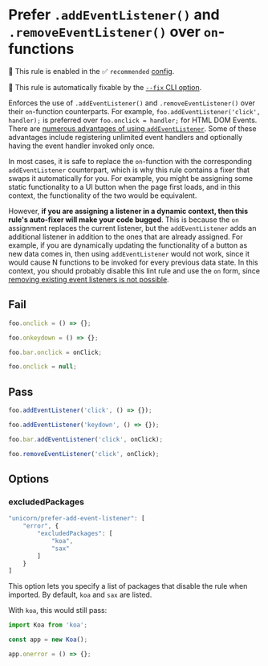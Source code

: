 # Prefer `.addEventListener()` and `.removeEventListener()` over `on`-functions

💼 This rule is enabled in the ✅ `recommended` [config](https://github.com/sindresorhus/eslint-plugin-unicorn#recommended-config).

🔧 This rule is automatically fixable by the [`--fix` CLI option](https://eslint.org/docs/latest/user-guide/command-line-interface#--fix).

<!-- end auto-generated rule header -->
<!-- Do not manually modify this header. Run: `npm run fix:eslint-docs` -->

Enforces the use of `.addEventListener()` and `.removeEventListener()` over their `on`-function counterparts. For example, `foo.addEventListener('click', handler);` is preferred over `foo.onclick = handler;` for HTML DOM Events. There are [numerous advantages of using `addEventListener`](https://stackoverflow.com/questions/6348494/addeventlistener-vs-onclick/35093997#35093997). Some of these advantages include registering unlimited event handlers and optionally having the event handler invoked only once.

In most cases, it is safe to replace the `on`-function with the corresponding `addEventListener` counterpart, which is why this rule contains a fixer that swaps it automatically for you. For example, you might be assigning some static functionality to a UI button when the page first loads, and in this context, the functionality of the two would be equivalent.

However, __if you are assigning a listener in a dynamic context, then this rule's auto-fixer will make your code bugged__. This is because the `on` assignment replaces the current listener, but the `addEventListener` adds an additional listener in addition to the ones that are already assigned. For example, if you are dynamically updating the functionality of a button as new data comes in, then using `addEventListener` would not work, since it would cause N functions to be invoked for every previous data state. In this context, you should probably disable this lint rule and use the `on` form, since [removing existing event listeners is not possible](https://stackoverflow.com/questions/9251837/how-to-remove-all-listeners-in-an-element).

## Fail

```js
foo.onclick = () => {};
```

```js
foo.onkeydown = () => {};
```

```js
foo.bar.onclick = onClick;
```

```js
foo.onclick = null;
```

## Pass

```js
foo.addEventListener('click', () => {});
```

```js
foo.addEventListener('keydown', () => {});
```

```js
foo.bar.addEventListener('click', onClick);
```

```js
foo.removeEventListener('click', onClick);
```

## Options

### excludedPackages

```js
"unicorn/prefer-add-event-listener": [
	"error", {
		"excludedPackages": [
			"koa",
			"sax"
		]
	}
]
```

This option lets you specify a list of packages that disable the rule when imported. By default, `koa` and `sax` are listed.

With `koa`, this would still pass:

```js
import Koa from 'koa';

const app = new Koa();

app.onerror = () => {};
```
